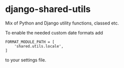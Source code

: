 # django-shared-utils

Mix of Python and Django utility functions, classed etc.


To enable the needed custom date formats add

    FORMAT_MODULE_PATH = [
        'shared.utils.locale',
    ]

to your settings file.
